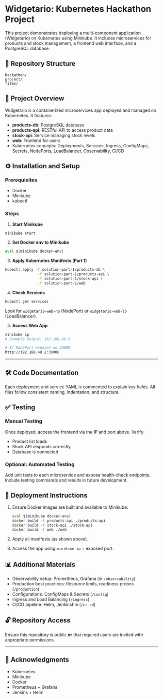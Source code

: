 # Widgetario: Kubernetes Hackathon Project

This project demonstrates deploying a multi-component application (Widgetario) on Kubernetes using Minikube. It includes microservices for products and stock management, a frontend web interface, and a PostgreSQL database.

## 🧱 Repository Structure

```
hackathon/
project/
files/

```

## 📌 Project Overview

Widgetario is a containerized microservices app deployed and managed on Kubernetes. It features:

- **products-db**: PostgreSQL database
- **products-api**: RESTful API to access product data
- **stock-api**: Service managing stock levels
- **web**: Frontend for users
- Kubernetes concepts: Deployments, Services, Ingress, ConfigMaps, Secrets, NodePorts, LoadBalancer, Observability, CI/CD

## ⚙️ Installation and Setup

### Prerequisites

- Docker
- Minikube
- kubectl

### Steps

1. **Start Minikube**

```bash
minikube start
```

2. **Set Docker env to Minikube**

```bash
eval $(minikube docker-env)
```

3. **Apply Kubernetes Manifests (Part 1)**

```bash
kubectl apply -f solution-part-1/products-db \
               -f solution-part-1/products-api \
               -f solution-part-1/stock-api \
               -f solution-part-1/web
```

4. **Check Services**

```bash
kubectl get services
```

Look for `widgetario-web-np` (NodePort) or `widgetario-web-lb` (LoadBalancer).

5. **Access Web App**

```bash
minikube ip
# Example Output: 192.168.49.2

# If NodePort exposed on 30008
http://192.168.49.2:30008
```

---

## 🛠️ Code Documentation

Each deployment and service YAML is commented to explain key fields. All files follow consistent naming, indentation, and structure.

## ✅ Testing

### Manual Testing

Once deployed, access the frontend via the IP and port above. Verify:
- Product list loads
- Stock API responds correctly
- Database is connected

### Optional: Automated Testing

Add unit tests to each microservice and expose health-check endpoints. Include testing commands and results in future development.

## 🚀 Deployment Instructions

1. Ensure Docker images are built and available to Minikube:
   ```bash
   eval $(minikube docker-env)
   docker build -t products-api ./products-api
   docker build -t stock-api ./stock-api
   docker build -t web ./web
   ```

2. Apply all manifests (as shown above).

3. Access the app using `minikube ip` + exposed port.

## 📊 Additional Materials

- Observability setup: Prometheus, Grafana (in `/observability`)
- Production best practices: Resource limits, readiness probes (`/production`)
- Configurations: ConfigMaps & Secrets (`/config`)
- Ingress and Load Balancing (`/ingress`)
- CI/CD pipeline: Helm, Jenkinsfile (`/ci-cd`)

## 🔓 Repository Access

Ensure this repository is public **or** that required users are invited with appropriate permissions.

---

## 🙌 Acknowledgments

- Kubernetes
- Minikube
- Docker
- Prometheus + Grafana
- Jenkins + Helm
